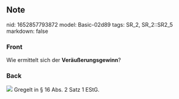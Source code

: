 ## Note
nid: 1652857793872
model: Basic-02d89
tags: SR_2, SR_2::SR2_5
markdown: false

### Front
Wie ermittelt sich der <b>Veräußerungsgewinn</b>?

### Back
<img src="paste-831f09f3526248cec2571f2a3863320a9b3c1e9c.jpg">
Gregelt in § 16 Abs. 2 Satz 1 EStG.
